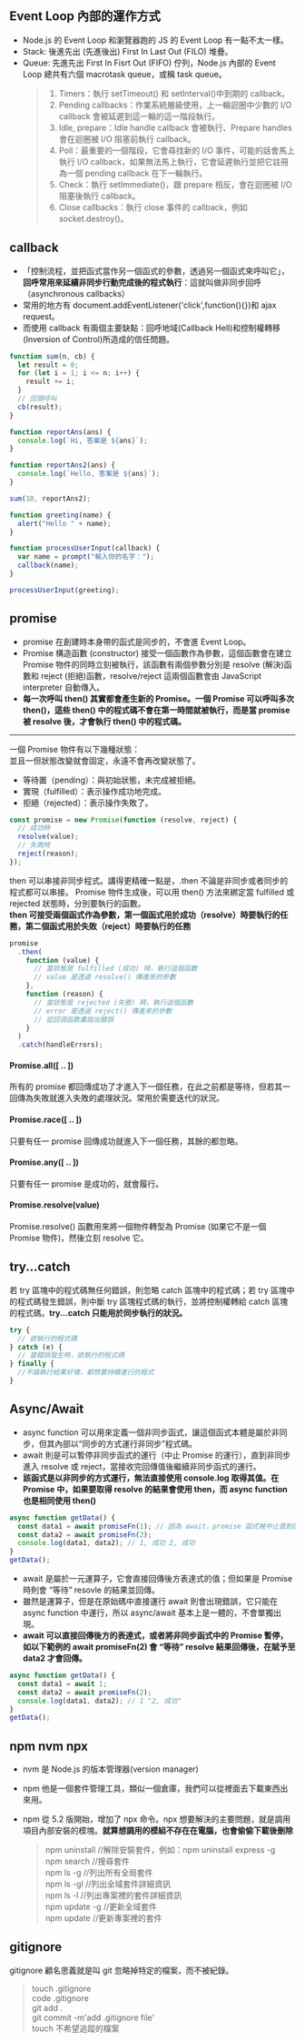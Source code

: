 ## Event Loop 內部的運作方式

- Node.js 的 Event Loop 和瀏覽器跑的 JS 的 Event Loop 有一點不太一樣。
- Stack: 後進先出 (先進後出) First In Last Out (FILO) 堆疊。
- Queue: 先進先出 First In Fisrt Out (FIFO) 佇列，Node.js 內部的 Event Loop 總共有六個 macrotask queue，或稱 task queue。
  > 1. Timers：執行 setTimeout() 和 setInterval()中到期的 callback。
  > 2. Pending callbacks：作業系統層級使用，上一輪迴圈中少數的 I/O callback 會被延遲到這一輪的這一階段執行。
  > 3. Idle, prepare：Idle handle callback 會被執行、Prepare handles 會在迴圈被 I/O 阻塞前執行 callback。
  > 4. Poll：最重要的一個階段，它會尋找新的 I/O 事件，可能的話會馬上執行 I/O callback，如果無法馬上執行，它會延遲執行並把它註冊為一個 pending callback 在下一輪執行。
  > 5. Check：執行 setImmediate()，跟 prepare 相反，會在迴圈被 I/O 阻塞後執行 callback。
  > 6. Close callbacks：執行 close 事件的 callback，例如 socket.destroy()。

## callback

- 「控制流程，並把函式當作另一個函式的參數，透過另一個函式來呼叫它」，**回呼常用來延續非同步行動完成後的程式執行**：這就叫做非同步回呼（asynchronous callbacks）
- 常用的地方有 document.addEventListener('click',function(){})和 ajax request。
- 而使用 callback 有兩個主要缺點：回呼地域(Callback Hell)和控制權轉移(Inversion of Control)所造成的信任問題。

```js
function sum(n, cb) {
  let result = 0;
  for (let i = 1; i <= n; i++) {
    result += i;
  }
  // 回頭呼叫
  cb(result);
}

function reportAns(ans) {
  console.log(`Hi, 答案是 ${ans}`);
}

function reportAns2(ans) {
  console.log(`Hello, 答案是 ${ans}`);
}

sum(10, reportAns2);
```

```js
function greeting(name) {
  alert("Hello " + name);
}

function processUserInput(callback) {
  var name = prompt("輸入你的名字：");
  callback(name);
}

processUserInput(greeting);
```

## promise

- promise 在創建時本身帶的函式是同步的，不會進 Event Loop。
- Promise 構造函數 (constructor) 接受一個函數作為參數，這個函數會在建立 Promise 物件的同時立刻被執行，該函數有兩個參數分別是 resolve (解決)函數和 reject (拒絕)函數，resolve/reject 這兩個函數會由 JavaScript interpreter 自動傳入。
- **每一次呼叫 then() 其實都會產生新的 Promise。一個 Promise 可以呼叫多次 then()，這些 then() 中的程式碼不會在第一時間就被執行，而是當 promise 被 resolve 後，才會執行 then() 中的程式碼。**<br>

---

一個 Promise 物件有以下幾種狀態：<br>
並且一但狀態改變就會固定，永遠不會再改變狀態了。

- 等待置（pending）：與初始狀態，未完成被拒絕。
- 實現（fulfilled）：表示操作成功地完成。
- 拒絕（rejected）：表示操作失敗了。

```js
const promise = new Promise(function (resolve, reject) {
  // 成功時
  resolve(value);
  // 失敗時
  reject(reason);
});
```

then 可以串接非同步程式。講得更精確一點是，.then 不論是非同步或者同步的程式都可以串接。
Promise 物件生成後，可以用 then() 方法來綁定當 fulfilled 或 rejected 狀態時，分別要執行的函數。<br>
**then 可接受兩個函式作為參數，第一個函式用於成功（resolve）時要執行的任務，第二個函式用於失敗（reject）時要執行的任務**<br>

```js
promise
  .then(
    function (value) {
      // 當狀態是 fulfilled (成功) 時，執行這個函數
      // value 是透過 resolve() 傳進來的參數
    },
    function (reason) {
      // 當狀態是 rejected (失敗) 時，執行這個函數
      // error 是透過 reject() 傳進來的參數
      // 從回调函数裏拋出錯誤
    }
  )
  .catch(handleErrors);
```

#### Promise.all([ .. ])

所有的 promise 都回傳成功了才進入下一個任務，在此之前都是等待，但若其一回傳為失敗就進入失敗的處理狀況。常用於需要迭代的狀況。

#### Promise.race([ .. ])

只要有任一 promise 回傳成功就進入下一個任務，其餘的都忽略。

#### Promise.any([ .. ])

只要有任一 promise 是成功的，就會履行。

#### Promise.resolve(value)

Promise.resolve() 函數用來將一個物件轉型為 Promise (如果它不是一個 Promise 物件)，然後立刻 resolve 它。

## try...catch

若 try 區塊中的程式碼無任何錯誤，則忽略 catch 區塊中的程式碼；若 try 區塊中的程式碼發生錯誤，則中斷 try 區塊程式碼的執行，並將控制權轉給 catch 區塊的程式碼。**try...catch 只能用於同步執行的狀況。**

```js
try {
  // 欲執行的程式碼
} catch (e) {
  // 當錯誤發生時，欲執行的程式碼
} finally {
  //不論執行結果好壞，都想要持續進行的程式
}
```

## Async/Await

- async function 可以用來定義一個非同步函式，讓這個函式本體是屬於非同步，但其內部以“同步的方式運行非同步”程式碼。
- await 則是可以暫停非同步函式的運行（中止 Promise 的運行），直到非同步進入 resolve 或 reject，當接收完回傳值後繼續非同步函式的運行。
- **該函式是以非同步的方式運行，無法直接使用 console.log 取得其值。在 Promise 中，如果要取得 resolve 的結果會使用 then，而 async function 也是相同使用 then()**

```js
async function getData() {
  const data1 = await promiseFn(1); // 因為 await，promise 函式被中止直到回傳
  const data2 = await promiseFn(2);
  console.log(data1, data2); // 1, 成功 2, 成功
}
getData();
```

- await 是屬於一元運算子，它會直接回傳後方表達式的值；但如果是 Promise 時則會 “等待” resovle 的結果並回傳。
- 雖然是運算子，但是在原始碼中直接運行 await 則會出現錯誤，它只能在 async function 中運行，所以 async/await 基本上是一體的，不會單獨出現。
- **await 可以直接回傳後方的表達式，或者將非同步函式中的 Promise 暫停，如以下範例的 await promiseFn(2) 會 “等待” resolve 結果回傳後，在賦予至 data2 才會回傳。**

```js
async function getData() {
  const data1 = await 1;
  const data2 = await promiseFn(2);
  console.log(data1, data2); // 1 "2, 成功"
}
getData();
```

## npm nvm npx

- nvm 是 Node.js 的版本管理器(version manager)
- npm 他是一個套件管理工具，類似一個倉庫，我們可以從裡面去下載東西出來用。
- npm 從 5.2 版開始，增加了 npx 命令。npx 想要解決的主要問題，就是調用項目內部安裝的模塊。**就算想調用的模組不存在在電腦，也會偷偷下載後刪除**

  > npm uninstall //解除安裝套件，例如：npm uninstall express -g<br>
  > npm search //搜尋套件<br>
  > npm ls -g //列出所有全局套件<br>
  > npm ls -gl //列出全域套件詳細資訊<br>
  > npm ls -l //列出專案裡的套件詳細資訊<br>
  > npm update -g //更新全域套件<br>
  > npm update //更新專案裡的套件<br>

## gitignore

gitignore 顧名思義就是叫 git 忽略掉特定的檔案，而不被紀錄。<br>

> touch .gitignore<br>
> code .gitignore<br>
> git add .<br>
> git commit -m'add .gitignore file'<br>
> touch 不希望追蹤的檔案
